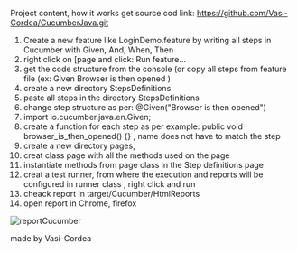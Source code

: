 Project content, how it works
get source cod link: https://github.com/Vasi-Cordea/CucumberJava.git

1. Create a new feature like LoginDemo.feature by writing all steps in Cucumber with Given, And, When, Then
2. right click on [page and click: Run feature...
3. get the code structure from the console (or copy all steps from feature file (ex:   Given Browser is  then opened )
4. create a new  directory StepsDefinitions
5. paste all steps in the directory StepsDefinitions
6. change step structure as per: @Given("Browser is  then opened")  
7. import io.cucumber.java.en.Given;
8. create a function for each step as per example: public void browser_is_then_opened() {} , name does not have to match the step
9. create a new directory pages, 
10. creat class page with all the methods used on the page
11. instantiate methods from page class in the Step definitions page  
12. creat a test runner, from where the execution and reports will be configured
in runner class , right click and run
13. cheack report in target/Cucumber/HtmlReports
14. open report in Chrome, firefox

![reportCucumber](https://github.com/Vasi-Cordea/CucumberJava/assets/150058199/fe661222-5281-4fdc-ae32-e3ec0dcf3fac)


made by Vasi-Cordea
